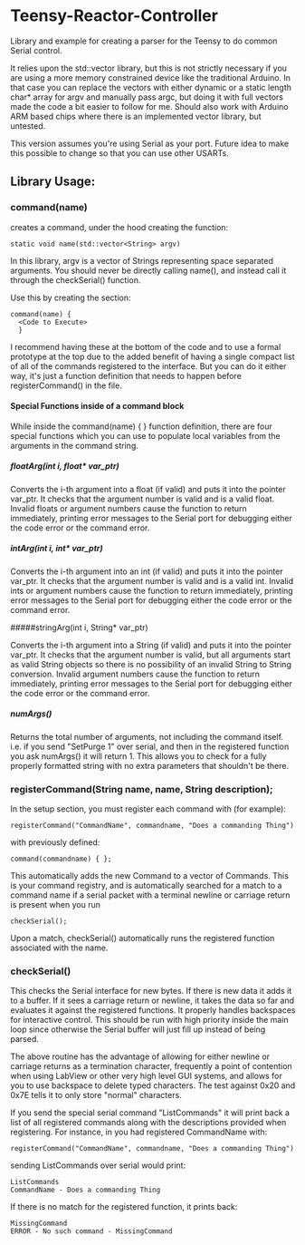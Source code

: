 # Teensy-Reactor-Controller
Library and example for creating a parser for the Teensy to do common Serial control.

It relies upon the std::vector library, but this is not strictly necessary if you are using a more memory constrained device like the traditional Arduino. In that case you can replace the vectors with either dynamic or a static length char* array for argv and manually pass argc, but doing it with full vectors made the code a bit easier to follow for me. Should also work with Arduino ARM based chips where there is an implemented vector library, but untested.

This version assumes you're using Serial as your port. Future idea to make this possible to change so that you can use other USARTs.

## Library Usage:

### command(name)

creates a command, under the hood creating the function:

    static void name(std::vector<String> argv)

In this library, argv is a vector of Strings representing space separated arguments. You should never be directly calling name(), and instead call it through the checkSerial() function.

Use this by creating the section:

    command(name) {
      <Code to Execute>
      }

I recommend having these at the bottom of the code and to use a formal prototype at the top due to the added benefit of having a single compact list of all of the commands registered to the interface. But you can do it either way, it's just a function definition that needs to happen before registerCommand() in the file.

#### Special Functions inside of a command block

While inside the command(name) { } function definition, there are four special functions which you can use to populate local variables from the arguments in the command string.

##### floatArg(int i, float* var_ptr)

Converts the i-th argument into a float (if valid) and puts it into the pointer var_ptr. It checks that the argument number is valid and is a valid float. Invalid floats or argument numbers cause the function to return immediately, printing error messages to the Serial port for debugging either the code error or the command error.

##### intArg(int i, int* var_ptr)

Converts the i-th argument into an int (if valid) and puts it into the pointer var_ptr. It checks that the argument number is valid and is a valid int. Invalid ints or argument numbers cause the function to return immediately, printing error messages to the Serial port for debugging either the code error or the command error.

#####stringArg(int i, String* var_ptr)

Converts the i-th argument into a String (if valid) and puts it into the pointer var_ptr. It checks that the argument number is valid, but all arguments start as valid String objects so there is no possibility of an invalid String to String conversion. Invalid argument numbers cause the function to return immediately, printing error messages to the Serial port for debugging either the code error or the command error.

##### numArgs()

Returns the total number of arguments, not including the command itself. i.e. if you send "SetPurge 1" over serial, and then in the registered function you ask numArgs() it will return 1. This allows you to check for a fully properly formatted string with no extra parameters that shouldn't be there.

### registerCommand(String name, name, String description);

In the setup section, you must register each command with (for example):

    registerCommand("CommandName", commandname, "Does a commanding Thing")
   
with previously defined:

    command(commandname) { };

This automatically adds the new Command to a vector of Commands. This is your command registry, and is automatically searched for a match to a command name if a serial packet with a terminal newline or carriage return is present when you run

    checkSerial();

Upon a match, checkSerial() automatically runs the registered function associated with the name.

### checkSerial()

This checks the Serial interface for new bytes. If there is new data it adds it to a buffer. If it sees a carriage return or newline, it takes the data so far and evaluates it against the registered functions. It properly handles backspaces for interactive control. This should be run with high priority inside the main loop since otherwise the Serial buffer will just fill up instead of being parsed.

The above routine has the advantage of allowing for either newline or carriage returns as a termination character, frequently a point of contention when using LabView or other very high level GUI systems, and allows for you to use backspace to delete typed characters. The test against 0x20 and 0x7E tells it to only store "normal" characters.

If you send the special serial command "ListCommands" it will print back a list of all registered commands along with the descriptions provided when registering. For instance, in you had registered CommandName with:

    registerCommand("CommandName", commandname, "Does a commanding Thing")

sending ListCommands over serial would print:

    ListCommands
    CommandName - Does a commanding Thing

If there is no match for the registered function, it prints back:

    MissingCommand
    ERROR - No such command - MissingCommand